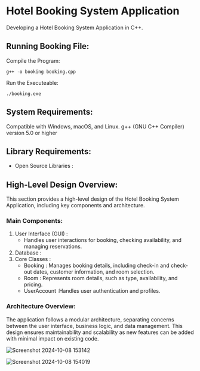 # Hotel Booking System Application

Developing a Hotel Booking System Application in C++.

## Running Booking File:

Compile the Program:
```
g++ -o booking booking.cpp
```

Run the Executeable:
```
./booking.exe
```

## System Requirements:
Compatible with Windows, macOS, and Linux.
g++ (GNU C++ Compiler) version 5.0 or higher

## Library Requirements:
- Open Source Libraries : 

## High-Level Design Overview:
This section provides a high-level design of the Hotel Booking System Application, including key components and architecture.

### Main Components:
1. User Interface (GUI) :
   - Handles user interactions for booking, checking availability, and managing reservations.
2. Database :
3. Core Classes :
   - Booking : Manages booking details, including check-in and check-out dates, customer information, and room selection.
   - Room : Represents room details, such as type, availability, and pricing.
   - UserAccount :Handles user authentication and profiles.
  

### Architecture Overview:
The application follows a modular architecture, separating concerns between the user interface, business logic, and data management. This design ensures maintainability and scalability as new features can be added with minimal impact on existing code.

   ![Screenshot 2024-10-08 153142](https://github.com/user-attachments/assets/fd4d9177-b32f-4dd6-a6f1-6234c9c97e3d)

![Screenshot 2024-10-08 154019](https://github.com/user-attachments/assets/6e628204-d9b6-4c39-b50c-2b87abc4b761)
